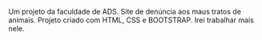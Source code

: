 Um projeto da faculdade de ADS.
Site de denúncia aos maus tratos de animais.
Projeto criado com HTML, CSS e BOOTSTRAP.
Irei trabalhar mais nele.
